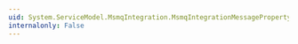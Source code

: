 ```yaml
---
uid: System.ServiceModel.MsmqIntegration.MsmqIntegrationMessageProperty.#ctor
internalonly: False
---
```

